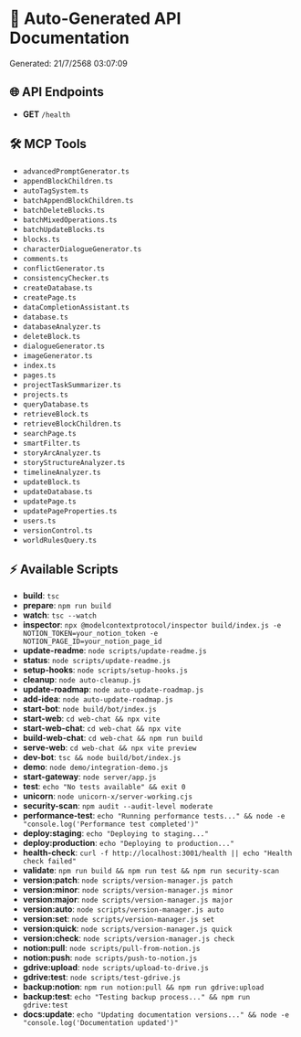 # 📖 Auto-Generated API Documentation

Generated: 21/7/2568 03:07:09

## 🌐 API Endpoints

- **GET** `/health`

## 🛠️ MCP Tools

- `advancedPromptGenerator.ts`
- `appendBlockChildren.ts`
- `autoTagSystem.ts`
- `batchAppendBlockChildren.ts`
- `batchDeleteBlocks.ts`
- `batchMixedOperations.ts`
- `batchUpdateBlocks.ts`
- `blocks.ts`
- `characterDialogueGenerator.ts`
- `comments.ts`
- `conflictGenerator.ts`
- `consistencyChecker.ts`
- `createDatabase.ts`
- `createPage.ts`
- `dataCompletionAssistant.ts`
- `database.ts`
- `databaseAnalyzer.ts`
- `deleteBlock.ts`
- `dialogueGenerator.ts`
- `imageGenerator.ts`
- `index.ts`
- `pages.ts`
- `projectTaskSummarizer.ts`
- `projects.ts`
- `queryDatabase.ts`
- `retrieveBlock.ts`
- `retrieveBlockChildren.ts`
- `searchPage.ts`
- `smartFilter.ts`
- `storyArcAnalyzer.ts`
- `storyStructureAnalyzer.ts`
- `timelineAnalyzer.ts`
- `updateBlock.ts`
- `updateDatabase.ts`
- `updatePage.ts`
- `updatePageProperties.ts`
- `users.ts`
- `versionControl.ts`
- `worldRulesQuery.ts`

## ⚡ Available Scripts

- **build**: `tsc`
- **prepare**: `npm run build`
- **watch**: `tsc --watch`
- **inspector**: `npx @modelcontextprotocol/inspector build/index.js -e NOTION_TOKEN=your_notion_token -e NOTION_PAGE_ID=your_notion_page_id`
- **update-readme**: `node scripts/update-readme.js`
- **status**: `node scripts/update-readme.js`
- **setup-hooks**: `node scripts/setup-hooks.js`
- **cleanup**: `node auto-cleanup.js`
- **update-roadmap**: `node auto-update-roadmap.js`
- **add-idea**: `node auto-update-roadmap.js`
- **start-bot**: `node build/bot/index.js`
- **start-web**: `cd web-chat && npx vite`
- **start-web-chat**: `cd web-chat && npx vite`
- **build-web-chat**: `cd web-chat && npm run build`
- **serve-web**: `cd web-chat && npx vite preview`
- **dev-bot**: `tsc && node build/bot/index.js`
- **demo**: `node demo/integration-demo.js`
- **start-gateway**: `node server/app.js`
- **test**: `echo "No tests available" && exit 0`
- **unicorn**: `node unicorn-x/server-working.cjs`
- **security-scan**: `npm audit --audit-level moderate`
- **performance-test**: `echo "Running performance tests..." && node -e "console.log('Performance test completed')"`
- **deploy:staging**: `echo "Deploying to staging..."`
- **deploy:production**: `echo "Deploying to production..."`
- **health-check**: `curl -f http://localhost:3001/health || echo "Health check failed"`
- **validate**: `npm run build && npm run test && npm run security-scan`
- **version:patch**: `node scripts/version-manager.js patch`
- **version:minor**: `node scripts/version-manager.js minor`
- **version:major**: `node scripts/version-manager.js major`
- **version:auto**: `node scripts/version-manager.js auto`
- **version:set**: `node scripts/version-manager.js set`
- **version:quick**: `node scripts/version-manager.js quick`
- **version:check**: `node scripts/version-manager.js check`
- **notion:pull**: `node scripts/pull-from-notion.js`
- **notion:push**: `node scripts/push-to-notion.js`
- **gdrive:upload**: `node scripts/upload-to-drive.js`
- **gdrive:test**: `node scripts/test-gdrive.js`
- **backup:notion**: `npm run notion:pull && npm run gdrive:upload`
- **backup:test**: `echo "Testing backup process..." && npm run gdrive:test`
- **docs:update**: `echo "Updating documentation versions..." && node -e "console.log('Documentation updated')"`


